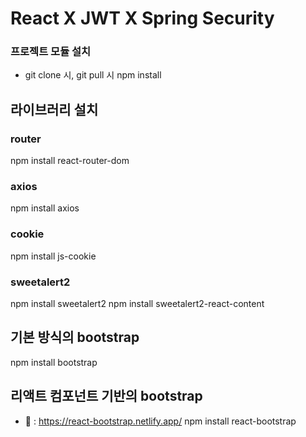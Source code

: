 # React X JWT X Spring Security

### 프로젝트 모듈 설치
- git clone 시, git pull 시
npm install

## 라이브러리 설치

### router
npm install react-router-dom
### axios
npm install axios
### cookie
npm install js-cookie
### sweetalert2
npm install sweetalert2
npm install sweetalert2-react-content
## 기본 방식의 bootstrap
npm install bootstrap
## 리액트 컴포넌트 기반의 bootstrap
- 📕 :  https://react-bootstrap.netlify.app/
npm install react-bootstrap

